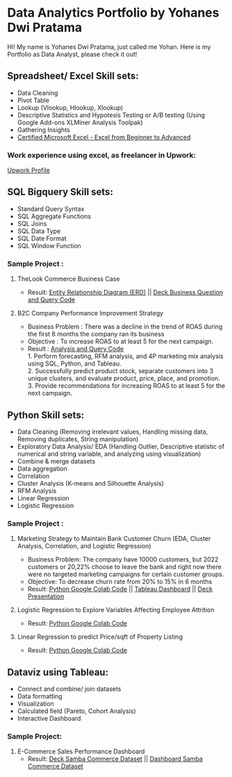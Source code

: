 # Data Analytics Portfolio by Yohanes Dwi Pratama

Hi! My name is Yohanes Dwi Pratama, just called me Yohan. Here is my Portfolio as Data Analyst, please check it out!

## Spreadsheet/ Excel Skill sets:
- Data Cleaning
- Pivot Table
- Lookup (Vlookup, Hlookup, Xlookup)
- Descriptive Statistics and Hypotesis Testing or A/B testing (Using Google Add-ons XLMiner Analysis Toolpak)
- Gathering Insights
- [Certified Microsoft Excel - Excel from Beginner to Advanced](https://www.udemy.com/certificate/UC-93a810f6-9a4c-4d61-b0dd-3676e760d63f/)

### Work experience using excel, as freelancer in Upwork:
[Upwork Profile](https://www.upwork.com/freelancers/~0127aa0b9032fdc2f2?s=1110580752008335360)

## SQL Bigquery Skill sets:
- Standard Query Syntax
- SQL Aggregate Functions
- SQL Joins
- SQL Data Type
- SQL Date Format
- SQL Window Function

### Sample Project :
1. TheLook Commerce Business Case 
      - Result: [Entity Relationship Diagram (ERD)](https://drive.google.com/file/d/1OSpmrYpdZIIKwvW6Q5t68qEvRKhfDF_9/view) || [Deck Business Question and Query Code](https://docs.google.com/presentation/d/1S7A7epu2edyx1K0FM3NWyZZF2SVRuoYTM5dxnoCWHr4/edit?usp=sharing)

2. B2C Company Performance Improvement Strategy	
   
      - Business Problem      : There was a decline in the trend of ROAS during the first 8 months the company ran its business 
      - Objective             : To increase ROAS to at least 5 for the next campaign. 
      - Result                : [Analysis and Query Code](https://docs.google.com/document/d/10ThtOV9hk8l7x2l9EoUIETn7lU-3yDncNN8yBtSjx78/edit?usp=sharing) <br> 1. Perform forecasting, RFM analysis, and 4P marketing mix analysis using SQL, Python, and Tableau.<br> 2. Successfully predict product stock, separate customers into 3 unique clusters, and evaluate product, price, place, and promotion. <br> 3. Provide recommendations for increasing ROAS to at least 5 for the next campaign. 


## Python Skill sets:
- Data Cleaning (Removing irrelevant values, Handling missing data, Removing duplicates, String manipulation)
- Exploratory Data Analysis/ EDA (Handling Outlier, Descriptive statistic of numerical and string variable, and analyzing using visualization)
- Combine & merge datasets
- Data aggregation
- Correlation
- Cluster Analysis (K-means and Silhouette Analysis)
- RFM Analysis
- Linear Regression
- Logistic Regression

### Sample Project :
1. Marketing Strategy to Maintain Bank Customer Churn (EDA, Cluster Analysis, Correlation, and Logistic Regression)
      - Business Problem: The company have 10000 customers, but 2022 customers or 20,22% choose to leave the bank and right now there were no targeted marketing campaigns for certain customer groups.
      - Objective: To decrease churn rate from 20% to 15% in 6 months
      - Result: [Python Google Colab Code](https://colab.research.google.com/drive/1iSnaMC0208hwsNJXRv1_EX9zLed0cVDX?usp=sharing) || [Tableau Dashboard](https://public.tableau.com/views/BankCustomerChurnAnalysis_/Dashboard2?:language=en-US&publish=yes&:display_count=n&:origin=viz_share_link) || [Deck Presentation](https://docs.google.com/presentation/d/1qmP8rINnzC6lGy4TCoVm9XauNXc4IKjH/edit?usp=sharing&ouid=101861423115400132303&rtpof=true&sd=true)

2. Logistic Regression to Explore Variables Affecting Employee Attrition
      - Result: [Python Google Colab Code](https://colab.research.google.com/drive/1biaLnyGcf-uXrSaG6a6ZJqPcLLCyZEXf?usp=sharing)

3. Linear Regression to predict Price/sqft of Property Listing
      - Result: [Python Google Colab Code](https://colab.research.google.com/drive/1uesjD4uCrlinW2qp8Npkw8AWWC9WKK7l?usp=sharing)

## Dataviz using Tableau:
- Connect and combine/ join datasets
- Data formatting
- Visualization
- Calculated field (Pareto, Cohort Analysis)
- Interactive Dashboard

### Sample Project:
1. E-Commerce Sales Performance Dashboard
      - Result: [Deck Samba Commerce Dataset](https://docs.google.com/presentation/d/108Fw5F9V1dhDzcypIAfEm1_G7P2EVOg6a-MnE9D45rk/edit?usp=sharing) || [Dashboard Samba Commerce Dataset](https://public.tableau.com/views/W10W11_JAN23_Yohanes_Dwi_Pratama_Intermediate/Dashboard1?:language=en-US&publish=yes&:display_count=n&:origin=viz_share_link)
